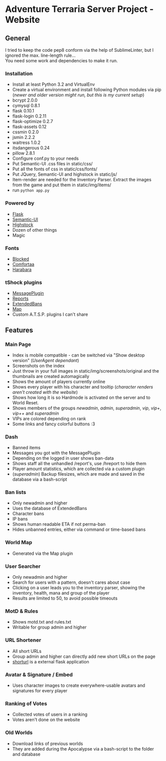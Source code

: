 # Adventure Terraria Server Project - Website

## General
I tried to keep the code pep8 conform via the help of SublimeLinter, but I ignored the max. line-length rule...  
You need some work and dependencies to make it run.

### Installation
* Install at least Python 3.2 and VirtualEnv
* Create a virtual environment and install following Python modules via pip (*newer and older version might run, but this is my current setup*)
 * bcrypt 2.0.0
 * cymysql 0.8.1
 * flask 0.10.1
 * flask-login 0.2.11
 * flask-optimize 0.2.7
 * flask-assets 0.12
 * cssmin 0.2.0
 * jsmin 2.2.2
 * waitress 1.0.2
 * itsdangerous 0.24
 * pillow 2.8.1
* Configure conf.py to your needs
* Put Semantic-UI .css files in static/css/
* Put all the fonts of css in static/css/fonts/
* Put JQuery, Semantic-UI and highstock in static/js/
* Item-render are needed for the Inventory Parser. Extract the images from the game and put them in static/img/items/
* run ``python app.py``

### Powered by
 * [Flask]
 * [Semantic-UI]
 * [Highstock]
 * Dozen of other things
 * Magic


### Fonts
  * [Blocked]
  * [Comfortaa]
  * [Harabara]

### tShock plugins
* [MessagePlugin]
* [Reports]
* [ExtendedBans]
* [Map]
* Custom A.T.S.P. plugins I can't share

## Features
### Main Page
* Index is mobile compatible - can be switched via "Show desktop version" (*UserAgent dependant*)
* Screenshots on the index
 * Just throw in your full images in static/img/screenshots/original and the thumbnails are created automagically
* Shows the amount of players currently online
* Shows every player with his character and tooltip (*character renders aren't created with the website*)
* Shows how long it is so Hardmode is activated on the server and to World Reset.
* Shows members of the groups *newadmin*, *admin*, *superadmin*, *vip*, *vip+*, *vip++* and *superadmin*
 * VIPs are colored depending on rank
* Some links and fancy colorful buttons :3

### Dash
* Banned items
* Messages you got with the MessagePlugin
* Depending on the logged in user shows ban-data
* Shows staff all the unhandled /report's, use /hreport to hide them
* Player amount statistics, which are collected via a custom plugin
* (*superadmin*) Backup filesizes, which are made and saved in the database via a bash-script

### Ban lists
* Only newadmin and higher
* Uses the database of ExtendedBans
* Character bans
* IP bans
* Shows human readable ETA if not perma-ban
* Hides unbanned entries, either via command or time-based bans

### World Map
* Generated via the Map plugin

### User Searcher
* Only newadmin and higher
* Search for users with a pattern, doesn't cares about case
* Clicking on a user leads you to the inventory parser, showing the inventory, health, mana and group of the player
* Results are limited to 50, to avoid possible timeouts

### MotD & Rules
* Shows motd.txt and rules.txt
* Writable for group admin and higher

### URL Shortener
* All short URLs
* Group admin and higher can directly add new short URLs on the page
* [shorturl] is a external flask application

### Avatar & Signature / Embed
* Uses character images to create everywhere-usable avatars and signatures for every player

### Ranking of Votes
* Collected votes of users in a ranking
* Votes aren't done on the website

### Old Worlds
* Download links of previous worlds
* They are added during the Apocalypse via a bash-script to the folder and database

[Semantic-UI]:https://semantic-ui.com/
[flask]:http://flask.pocoo.org/
[blocked]:http://www.dafont.com/de/blocked.font
[comfortaa]:http://www.dafont.com/de/comfortaa.font
[harabara]:http://www.dafont.com/de/harabara.font
[MessagePlugin]:https://github.com/Stealownz/MessagePlugin
[reports]:https://tshock.co/xf/index.php?resources/reports.69/
[ExtendedBans]:https://github.com/Stealownz/ExtendedBans
[map]:https://tshock.co/xf/index.php?resources/map.18/
[shorturl]:https://gist.github.com/Nama/c318c92109c8bf5c52c9
[highstock]:http://www.highcharts.com/stock/demo/
